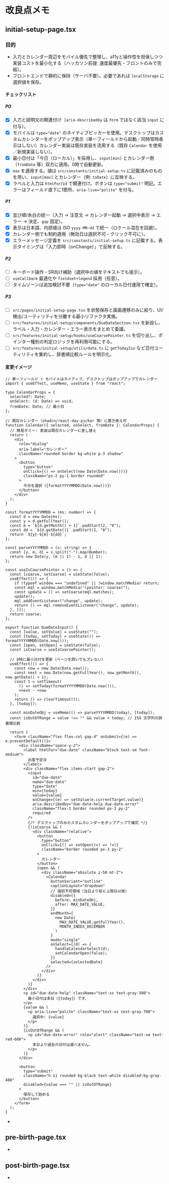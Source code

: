 # 改良点メモ

## initial-setup-page.tsx

### 目的

- 入力とカレンダー周辺をモバイル優先で整理し、a11yと操作性を担保しつつ実装コストを最小化する（ハッカソン前提: 速度最優先・フロントのみで完結）。
- フロントエンドで静的に保持（サーバ不要）。必要であれば `localStorage` に選択値を保存。

#### チェックリスト

##### P0

- [x] 入力と説明文の関連付け（`aria-describedby` は `form` ではなく該当 `input` に付与）。
- [x] モバイルは `type="date"` のネイティブピッカーを使用。デスクトップはカスタムカレンダーをポップアップ表示（単一フィールドから起動／同時常時表示はしない）カレンダー実装は既存実装を流用する（既存 `Calendar` を使用／新規実装しない）。
- [x] 最小日付は「今日（ローカル）」を採用し、`input[min]` とカレンダー側（`fromDate` 等）双方に適用。0時で自動更新。
- [x] `max` を適用する。値は `src/constants/initial-setup.ts` に記載済みのものを用い、`input[max]` とカレンダー（例: `toDate`）に反映する。
- [x] ラベルと入力は `htmlFor`/`id` で関連付け。ボタンは `type="submit"` 明記。エラーはフィールド直下に1箇所、`aria-live="polite"` を付与。

##### P1

- [x] 並び順/余白の統一（入力 → 注意文 → カレンダー起動 → 選択中表示 → エラー → 決定、`gap` 固定）。
- [x] 表示は日本語、内部値は ISO `yyyy-MM-dd` で統一（ロケール混在を回避）。
- [x] カレンダー側でも制約適用（無効日は選択不可・クリック不可に）。
- [x] エラーメッセージ定義を `src/constants/initial-setup.ts` に記載する。表示タイミングは「入力即時（onChange）」で反映する。

##### P2

- [ ] キーボード操作・SR向け補助（選択中の値をテキストでも提示）。
- [ ] `useCallback` 最適化や `fieldset+legend` 採用（任意）。
- [ ] タイムゾーンは追加検討不要（`type="date"` のローカル日付運用で確定）。

##### P3

- [ ] `src/pages/initial-setup-page.tsx` を状態保存と画面遷移のみに絞り、UI/検出/ユーティリティを分離する最小リファクタ実施。
- [ ] `src/features/initial-setup/components/DueDateSection.tsx` を新設し、ラベル・入力・カレンダー・エラー表示をまとめて委譲。
- [ ] `src/features/initial-setup/hooks/useCoarsePointer.ts` を切り出し、ポインター種別の判定ロジックを再利用可能にする。
- [ ] `src/features/initial-setup/utils/date.ts` に `getTodayIso` など日付ユーティリティを集約し、辞書順比較ルールを明示化。

#### 変更イメージ

```tsx
// 単一フィールド + モバイルはネイティブ、デスクトップはポップアップでカレンダー
import { useEffect, useMemo, useState } from "react";

type CalendarProps = {
  selected?: Date;
  onSelect: (d: Date) => void;
  fromDate: Date; // 最小日
};

// 既存カレンダー（shadcn/react-day-picker 等）に置き換え可
function Calendar({ selected, onSelect, fromDate }: CalendarProps) {
  // 簡易ダミー: 実装は既存カレンダーに差し替え
  return (
    <div
      role="dialog"
      aria-label="カレンダー"
      className="rounded border bg-white p-3 shadow"
    >
      <button
        type="button"
        onClick={() => onSelect(new Date(Date.now()))}
        className="px-2 py-1 border rounded"
      >
        今日を選択（{formatYYYYMMDD(Date.now())}）
      </button>
    </div>
  );
}

const formatYYYYMMDD = (ms: number) => {
  const d = new Date(ms);
  const y = d.getFullYear();
  const m = `${d.getMonth() + 1}`.padStart(2, "0");
  const dd = `${d.getDate()}`.padStart(2, "0");
  return `${y}-${m}-${dd}`;
};

const parseYYYYMMDD = (s: string) => {
  const [y, m, d] = s.split("-").map(Number);
  return new Date(y, (m || 1) - 1, d || 1);
};

const useIsCoarsePointer = () => {
  const [coarse, setCoarse] = useState(false);
  useEffect(() => {
    if (typeof window === "undefined" || !window.matchMedia) return;
    const mql = window.matchMedia("(pointer: coarse)");
    const update = () => setCoarse(mql.matches);
    update();
    mql.addEventListener("change", update);
    return () => mql.removeEventListener("change", update);
  }, []);
  return coarse;
};

export function DueDateInput() {
  const [value, setValue] = useState("");
  const [today, setToday] = useState(() => formatYYYYMMDD(Date.now()));
  const [open, setOpen] = useState(false);
  const isCoarse = useIsCoarsePointer();

  // 0時に最小日付を更新（ページを跨いでもズレない）
  useEffect(() => {
    const now = new Date(Date.now());
    const next = new Date(now.getFullYear(), now.getMonth(), now.getDate() + 1);
    const t = setTimeout(
      () => setToday(formatYYYYMMDD(Date.now())),
      +next - +now
    );
    return () => clearTimeout(t);
  }, [today]);

  const minDateObj = useMemo(() => parseYYYYMMDD(today), [today]);
  const isOutOfRange = value !== "" && value < today; // ISO 文字列の辞書順比較

  return (
    <form className="flex flex-col gap-4" onSubmit={(e) => e.preventDefault()}>
      <div className="space-y-2">
        <label htmlFor="due-date" className="block text-sm font-medium">
          出産予定日
        </label>
        <div className="flex items-start gap-2">
          <input
            id="due-date"
            name="due-date"
            type="date"
            min={today}
            value={value}
            onChange={(e) => setValue(e.currentTarget.value)}
            aria-describedby="due-date-help due-date-error"
            className="flex-1 border rounded px-3 py-2"
            required
          />
          {/* デスクトップのみカスタムカレンダーをポップアップで補完 */}
          {!isCoarse && (
            <div className="relative">
              <button
                type="button"
                onClick={() => setOpen((v) => !v)}
                className="border rounded px-3 py-2"
              >
                カレンダー
              </button>
              {open && (
                <div className="absolute z-50 mt-2">
                  <Calendar
                    buttonVariant="outline"
                    captionLayout="dropdown"
                    // 選択不可領域（当日より前と上限日以後）
                    disabled={{
                      before: minDateObj,
                      after: MAX_DATE_VALUE,
                    }}
                    endMonth={
                      new Date(
                        MAX_DATE_VALUE.getFullYear(),
                        MONTH_INDEX_DECEMBER
                      )
                    }
                    mode="single"
                    onSelect={(d) => {
                      handleCalendarSelect(d);
                      setCalendarOpen(false);
                    }}
                    selected={selectedDate}
                  />
                </div>
              )}
            </div>
          )}
        </div>
        <p id="due-date-help" className="text-xs text-gray-500">
          最小日付は本日（{today}）です。
        </p>
        {value && (
          <p aria-live="polite" className="text-xs text-gray-700">
            選択中: {value}
          </p>
        )}
        {isOutOfRange && (
          <p id="due-date-error" role="alert" className="text-sm text-red-600">
            本日より過去の日付は選べません。
          </p>
        )}
      </div>

      <button
        type="submit"
        className="h-11 rounded bg-black text-white disabled:bg-gray-400"
        disabled={value === "" || isOutOfRange}
      >
        保存して始める
      </button>
    </form>
  );
}
```

-

## pre-birth-page.tsx

-

## post-birth-page.tsx

-
